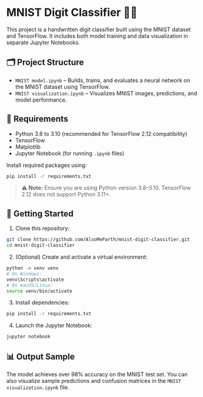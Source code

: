 # MNIST Digit Classifier 🧠🔢

This project is a handwritten digit classifier built using the MNIST dataset and TensorFlow. It includes both model training and data visualization in separate Jupyter Notebooks.

## 🗂️ Project Structure

* `MNIST model.ipynb` – Builds, trains, and evaluates a neural network on the MNIST dataset using TensorFlow.
* `MNIST visualization.ipynb` – Visualizes MNIST images, predictions, and model performance.

## 🔧 Requirements

* Python 3.8 to 3.10 (recommended for TensorFlow 2.12 compatibility)
* TensorFlow
* Matplotlib
* Jupyter Notebook (for running `.ipynb` files)

Install required packages using:

```bash
pip install -r requirements.txt
```

> ⚠️ **Note:** Ensure you are using Python version 3.8–3.10. TensorFlow 2.12 does not support Python 3.11+.

## 🚀 Getting Started

1. Clone this repository:

```bash
git clone https://github.com/AlsoMeParth/mnist-digit-classifier.git
cd mnist-digit-classifier
```

2. (Optional) Create and activate a virtual environment:

```bash
python -m venv venv
# On Windows:
venv\Scripts\activate
# On macOS/Linux:
source venv/bin/activate
```

3. Install dependencies:

```bash
pip install -r requirements.txt
```

4. Launch the Jupyter Notebook:

```bash
jupyter notebook
```

## 📊 Output Sample

The model achieves over 98% accuracy on the MNIST test set. You can also visualize sample predictions and confusion matrices in the `MNIST visualization.ipynb` file.


